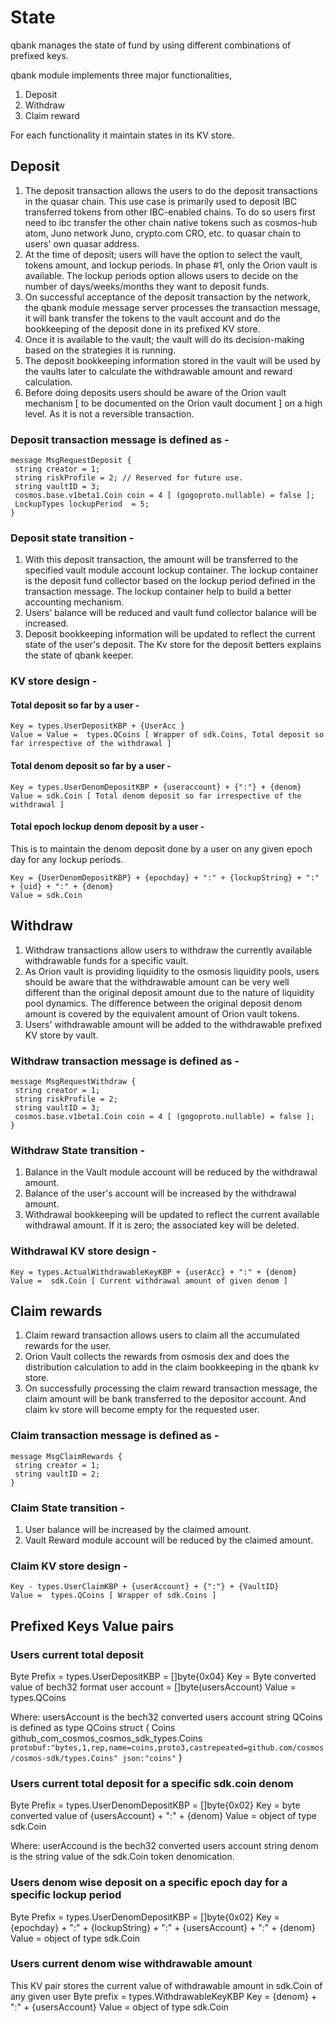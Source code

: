 # State

qbank manages the state of fund by using different combinations of prefixed keys.

qbank module implements three major functionalities,
1. Deposit 
2. Withdraw
3. Claim reward 

For each functionality it maintain states in its KV store. 

## Deposit 
1. The deposit transaction allows the users to do the deposit transactions in the quasar chain. This use case is primarily used to deposit IBC transferred tokens from other IBC-enabled chains. To do so users first need to ibc transfer the other chain native tokens such as cosmos-hub atom, Juno network Juno, crypto.com CRO, etc. to quasar chain to users' own quasar address.
2. At the time of deposit; users will have the option to select the vault, tokens amount, and lockup periods. In phase #1, only the Orion vault is available. The lockup periods option allows users to decide on the number of days/weeks/months they want to deposit funds. 
3. On successful acceptance of the deposit transaction by the network, the qbank module message server processes the transaction message, it will bank transfer the tokens to the vault account and do the bookkeeping of the deposit done in its prefixed KV store.
4. Once it is available to the vault; the vault will do its decision-making based on the strategies it is running. 
5. The deposit bookkeeping information stored in the vault will be used by the vaults later to calculate the withdrawable amount and reward calculation. 
6. Before doing deposits users should be aware of the Orion vault mechanism [ to be documented on the Orion vault document ] on a high level. As it is not a reversible transaction. 

### Deposit transaction message is defined as - 
```
message MsgRequestDeposit {
 string creator = 1;
 string riskProfile = 2; // Reserved for future use.
 string vaultID = 3;
 cosmos.base.v1beta1.Coin coin = 4 [ (gogoproto.nullable) = false ];
 LockupTypes lockupPeriod  = 5;
}
```

### Deposit state transition - 
1. With this deposit transaction, the amount will be transferred to the specified vault module account lockup container.  The lockup container is the deposit fund collector based on the lockup period defined in the transaction message. The lockup container help to build a better accounting mechanism. 
2. Users’ balance will be reduced and vault fund collector balance will be increased.
3. Deposit bookkeeping information will be updated to reflect the current state of the user's deposit.  The Kv store for the deposit betters explains the state of qbank keeper. 

### KV store design - 

#### Total deposit so far by a user - 
```
Key = types.UserDepositKBP + {UserAcc }
Value = Value =  types.QCoins [ Wrapper of sdk.Coins, Total deposit so far irrespective of the withdrawal ] 
```
#### Total denom deposit so far by a user -
```
Key = types.UserDenomDepositKBP + {useraccount} + {":"} + {denom}
Value = sdk.Coin [ Total denom deposit so far irrespective of the withdrawal ] 
```
#### Total epoch lockup denom deposit by a user - 
This is to maintain the denom deposit done by a user on any given epoch day for any lockup periods. 
```
Key = {UserDenomDepositKBP} + {epochday} + ":" + {lockupString} + ":" + {uid} + ":" + {denom}
Value = sdk.Coin 
```

## Withdraw 

1. Withdraw transactions allow users to withdraw the currently available withdrawable funds for a specific vault.
2. As Orion vault is providing liquidity to the osmosis liquidity pools, users should be aware that the withdrawable amount can be very well different than the original deposit amount due to the nature of liquidity pool dynamics. The difference between the original deposit denom amount is covered by the equivalent amount of Orion vault tokens.  
3. Users' withdrawable amount will be added to the withdrawable prefixed KV store by vault.

### Withdraw transaction message is defined as - 

```
message MsgRequestWithdraw {
 string creator = 1;
 string riskProfile = 2;
 string vaultID = 3;
 cosmos.base.v1beta1.Coin coin = 4 [ (gogoproto.nullable) = false ];
}
```

### Withdraw State transition - 
1. Balance in the Vault module account will be reduced by the withdrawal amount. 
2. Balance of the user's account will be increased by the withdrawal amount.
3. Withdrawal bookkeeping will be updated to reflect the current available withdrawal amount. If it is zero; the associated key will be deleted.

### Withdrawal KV store design - 
```
Key = types.ActualWithdrawableKeyKBP + {userAcc} + ":" + {denom}
Value =  sdk.Coin [ Current withdrawal amount of given denom ] 
```

## Claim rewards

1. Claim reward transaction allows users to claim all the accumulated rewards for the user.
2. Orion Vault collects the rewards from osmosis dex and does the distribution calculation to add in the claim bookkeeping in the qbank kv store.
3. On successfully processing the claim reward transaction message, the claim amount will be bank transferred to the depositor account. And claim kv store will become empty for the requested user.

### Claim transaction message is defined as - 

```
message MsgClaimRewards {
 string creator = 1;
 string vaultID = 2;
}
```

### Claim State transition - 
1. User balance will be increased by the claimed amount.
2. Vault Reward module account will be reduced by the claimed amount.

### Claim KV store design - 
``` 
Key - types.UserClaimKBP + {userAccount} + {":"} + {VaultID}
Value =  types.QCoins [ Wrapper of sdk.Coins ] 
```  


 






## Prefixed Keys Value pairs

### Users current total deposit

Byte Prefix = types.UserDepositKBP =  []byte{0x04}
Key = Byte converted value of bech32 format user account = []byte(usersAccount)
Value = types.QCoins

Where:
usersAccount is the bech32 converted users account string
QCoins is defined as
type QCoins struct {
	Coins github_com_cosmos_cosmos_sdk_types.Coins `protobuf:"bytes,1,rep,name=coins,proto3,castrepeated=github.com/cosmos/cosmos-sdk/types.Coins" json:"coins"`
}

### Users current total deposit for a specific sdk.coin denom

Byte Prefix = types.UserDenomDepositKBP = []byte{0x02}
Key = byte converted value of {usersAccount} + ":" + {denom}
Value = object of type sdk.Coin

Where:
userAccound is the bech32 converted users account string
denom is the string value of the sdk.Coin token denomication.

### Users denom wise deposit on a specific epoch day for a specific lockup period

Byte Prefix = types.UserDenomDepositKBP = []byte{0x02}
Key = {epochday} + ":" + {lockupString} + ":" + {usersAccount} + ":" + {denom}
Value = object of type sdk.Coin

### Users current denom wise withdrawable amount

This KV pair stores the current value of withdrawable amount in sdk.Coin of any given user
Byte prefix = types.WithdrawableKeyKBP
Key = {denom} + ":" + {usersAccount}
Value = object of type sdk.Coin
